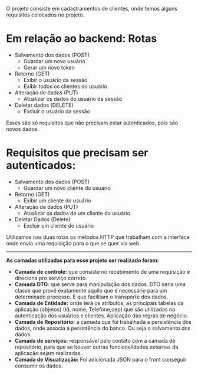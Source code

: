 O projeto consiste em cadastramentos de clientes, onde temos alguns requisitos colocados no projeto.

# Em relação ao backend: Rotas

- Salvamento dos dados (POST)
  - Guardar um novo usuário
  - Gerar um novo token
- Retorno (GET)
  - Exibir o usuário da sessão
  - Exibir todos os clientes do usuário
- Alteração de dados (PUT)
  - Atualizar os dados do usuário da sessão
- Deletar dados (DELETE)
  - Excluir o usuário da sessão

Esses são só requisitos que não precisam estar autenticados, pois são novos dados.

# Requisitos que precisam ser autenticados:

- Salvamento dos dados (POST)
  - Guardar um novo cliente do usuário
- Retorno (GET)
  - Exibir um cliente do usuário
- Alteração de dados (PUT)
  - Atualizar os dados de um cliente  do usuário
- Deletar Dados (Delete)
  - Excluir um cliente do usuário

Utilizamos nas duas rotas os métodos HTTP que trabalham com a interface onde envia uma requisição para o que se quer via web.

---

**As camadas utilizadas para esse projeto ser realizado foram:**

- **Camada de controle:** que consiste no recebimento de uma requisição e direciona pro serviço correto.
- **Camada DTO**: que serve para manipulação dos dados. DTO seria uma classe que provê exatamente aquilo que é necessário para um determinado processo. E que facilitam o transporte dos dados.
- **Camada de Entidade:** onde terá os atributos, as principais tabelas da aplicação (objetos) (Id, nome, Telefone,cep) que são utilizadas na autenticação dos usuários e clientes. Aplicação das regras de negócio.
- **Camada de Repositório:** a camada que foi trabalhada a persistência dos dados, onde associa a persistência do banco. Ou seja o salvamento dos  dados
- **Camada de serviços:** responsável pelo contato com a camada de repositório, para que se houver outras funcionalidades externas da aplicação sejam realizadas.
- **Camada de Visualização:** Foi adicionada JSON para o front conseguir consumir os dados.
